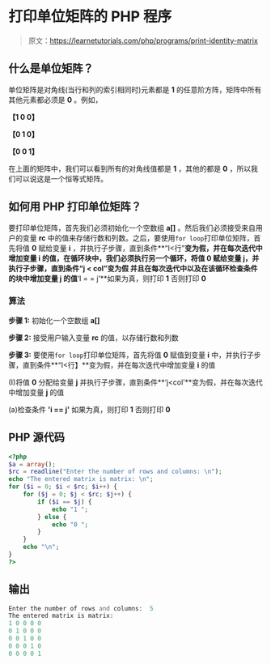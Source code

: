 # 打印单位矩阵的 PHP 程序

> 原文：<https://learnetutorials.com/php/programs/print-identity-matrix>

## 什么是单位矩阵？

单位矩阵是对角线(当行和列的索引相同时)元素都是 **1** 的任意阶方阵，矩阵中所有其他元素都必须是 **0** 。例如，

**【1 0 0】**

**【0 1 0】**

**【0 0 1】**

在上面的矩阵中，我们可以看到所有的对角线值都是 **1** ，其他的都是 **0** ，所以我们可以说这是一个恒等式矩阵。

## 如何用 PHP 打印单位矩阵？

要打印单位矩阵，首先我们必须初始化一个空数组 **a[]** 。然后我们必须接受来自用户的变量 **rc** 中的值来存储行数和列数。之后，要使用`for loop`打印单位矩阵，首先将值 **0** 赋给变量 **i** ，并执行子步骤，直到条件**“I<行”**变为假，并在每次迭代中增加变量 **i** 的值，在循环块中，我们必须执行另一个循环，将值 0 赋给变量 j，并执行子步骤，直到条件“j < col”变为假 并且在每次迭代中以及在该循环检查条件的块中增加变量 j 的值**‘I = = j’**如果为真，则打印 **1** 否则打印 **0**

### 算法

**步骤 1:** 初始化一个空数组 **a[]**

**步骤 2:** 接受用户输入变量 **rc** 的值，以存储行数和列数

**步骤 3:** 要使用`for loop`打印单位矩阵，首先将值 **0** 赋值到变量 **i** 中，并执行子步骤，直到条件**“I<行】**变为假，并在每次迭代中增加变量 **i** 的值

(I)将值 **0** 分配给变量 **j** 并执行子步骤，直到条件**‘j<col’**变为假，并在每次迭代中增加变量 **j** 的值

(a)检查条件 **'i == j'** 如果为真，则打印 **1** 否则打印 **0**

## PHP 源代码

```php
<?php
$a = array();
$rc = readline("Enter the number of rows and columns: \n");
echo "The entered matrix is matrix: \n";
for ($i = 0; $i < $rc; $i++) {
    for ($j = 0; $j < $rc; $j++) {
        if ($i == $j) {
            echo "1 ";
        } else {
            echo "0 ";
        }
    }
    echo "\n";
}
?>

```

## 输出

```php
Enter the number of rows and columns:  5
The entered matrix is matrix:
1 0 0 0 0
0 1 0 0 0
0 0 1 0 0
0 0 0 1 0
0 0 0 0 1
```